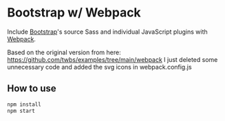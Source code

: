 # Bootstrap w/ Webpack

Include [Bootstrap](https://getbootstrap.com)'s source Sass and individual JavaScript plugins with [Webpack](https://webpack.js.org).

Based on the original version from here: https://github.com/twbs/examples/tree/main/webpack
I just deleted some unnecessary code and added the svg icons in webpack.config.js
## How to use

```sh
npm install
npm start
```
